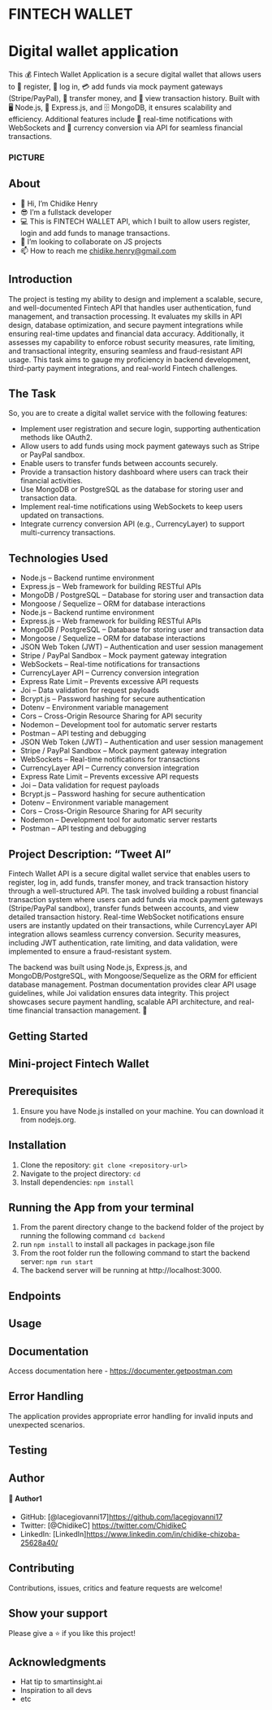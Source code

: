 # FINTECH WALLET
# Digital wallet application
This 💰 Fintech Wallet Application is a secure digital wallet that allows users to 🔐 register, 🔑 log in, 💳 add funds via mock payment gateways (Stripe/PayPal), 
💸 transfer money, and 📜 view transaction history. Built with 🖥️ Node.js, 🚀 Express.js, and 🗄️ MongoDB, it ensures scalability and efficiency. 
Additional features include 🔔 real-time notifications with WebSockets and 💱 currency conversion via API for seamless financial transactions.

### PICTURE

## About 
* 👋 Hi, I’m Chidike Henry
* 😎 I’m a fullstack developer
* 💻 This is FINTECH WALLET API, which I built to allow users register, login and add funds to manage transactions. 
* 💞️ I’m looking to collaborate on JS projects
* 📫 How to reach me chidike.henry@gmail.com


## Introduction
The project is testing my ability to design and implement a scalable, secure, and well-documented Fintech API that handles user authentication, 
fund management, and transaction processing. It evaluates my skills in API design, database optimization, and secure payment integrations 
while ensuring real-time updates and financial data accuracy. Additionally, it assesses my capability to enforce robust security measures, 
rate limiting, and transactional integrity, ensuring seamless and fraud-resistant API usage. This task aims to gauge my proficiency in backend development, 
third-party payment integrations, and real-world Fintech challenges.


## The Task
So, you are to create a digital wallet service with the following features:

* Implement user registration and secure login, supporting authentication methods like OAuth2.
* Allow users to add funds using mock payment gateways such as Stripe or PayPal sandbox.
* Enable users to transfer funds between accounts securely.
* Provide a transaction history dashboard where users can track their financial activities.
* Use MongoDB or PostgreSQL as the database for storing user and transaction data.
* Implement real-time notifications using WebSockets to keep users updated on transactions.
* Integrate currency conversion API (e.g., CurrencyLayer) to support multi-currency transactions.

## Technologies Used
* Node.js – Backend runtime environment
* Express.js – Web framework for building RESTful APIs
* MongoDB / PostgreSQL – Database for storing user and transaction data
* Mongoose / Sequelize – ORM for database interactions
* Node.js – Backend runtime environment
* Express.js – Web framework for building RESTful APIs
* MongoDB / PostgreSQL – Database for storing user and transaction data
* Mongoose / Sequelize – ORM for database interactions
* JSON Web Token (JWT) – Authentication and user session management
* Stripe / PayPal Sandbox – Mock payment gateway integration
* WebSockets – Real-time notifications for transactions
* CurrencyLayer API – Currency conversion integration
* Express Rate Limit – Prevents excessive API requests
* Joi – Data validation for request payloads
* Bcrypt.js – Password hashing for secure authentication
* Dotenv – Environment variable management
* Cors – Cross-Origin Resource Sharing for API security
* Nodemon – Development tool for automatic server restarts
* Postman – API testing and debugging
* JSON Web Token (JWT) – Authentication and user session management
* Stripe / PayPal Sandbox – Mock payment gateway integration
* WebSockets – Real-time notifications for transactions
* CurrencyLayer API – Currency conversion integration
* Express Rate Limit – Prevents excessive API requests
* Joi – Data validation for request payloads
* Bcrypt.js – Password hashing for secure authentication
* Dotenv – Environment variable management
* Cors – Cross-Origin Resource Sharing for API security
* Nodemon – Development tool for automatic server restarts
* Postman – API testing and debugging



## Project Description: “Tweet AI”

Fintech Wallet API is a secure digital wallet service that enables users to register, log in, add funds, transfer money, and track transaction history through a well-structured API.
The task involved building a robust financial transaction system where users can add funds via mock payment gateways (Stripe/PayPal sandbox), transfer funds between accounts,
and view detailed transaction history. Real-time WebSocket notifications ensure users are instantly updated on their transactions, 
while CurrencyLayer API integration allows seamless currency conversion. Security measures, including JWT authentication, rate limiting, and data validation, 
were implemented to ensure a fraud-resistant system.

The backend was built using Node.js, Express.js, and MongoDB/PostgreSQL, with Mongoose/Sequelize as the ORM for efficient database management. 
Postman documentation provides clear API usage guidelines, while Joi validation ensures data integrity. This project showcases secure payment handling, 
scalable API architecture, and real-time financial transaction management. 🚀

## Getting Started
## Mini-project   Fintech Wallet

## Prerequisites
1. Ensure you have Node.js installed on your machine. You can download it from nodejs.org.

## Installation
1. Clone the repository: `git clone <repository-url>`
2. Navigate to the project directory: `cd `
3. Install dependencies: `npm install`

## Running the App from your terminal
1. From the parent directory change to the backend folder of the project by running the following command `cd backend`
2. run `npm install` to install all packages in package.json file
3. From the root folder run the following command to start the backend server: `npm run start` 
4. The backend server will be running at http://localhost:3000.

## Endpoints


## Usage

## Documentation
Access documentation here - https://documenter.getpostman.com

## Error Handling
The application provides appropriate error handling for invalid inputs and unexpected scenarios.

## Testing

## Author

#### 👤 Author1
- GitHub: [@lacegiovanni17]https://github.com/lacegiovanni17
- Twitter: [@ChidikeC] https://twitter.com/ChidikeC
- LinkedIn: [LinkedIn]https://www.linkedin.com/in/chidike-chizoba-25628a40/

## Contributing 
Contributions, issues, critics and feature requests are welcome!

## Show your support
Please give a ⭐️ if you like this project! 

## Acknowledgments
- Hat tip to smartinsight.ai
- Inspiration to all devs
- etc
